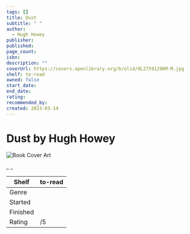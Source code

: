 ```yaml
---
tags: []
title: Dust
subtitle: " "
author:
  - Hugh Howey
publisher:
published:
page_count:
isbn:
description: ""
coverUrl: https://covers.openlibrary.org/b/olid/OL27591296M-M.jpg
shelf: to-read
owned: false
start_date:
end_date:
rating:
recommended_by:
created: 2023-03-14
---
```


# Dust by Hugh Howey

![Book Cover Art](https://covers.openlibrary.org/b/olid/OL27591296M-M.jpg)

_ _

| Shelf | to-read |
| --- | --- |
| Genre |  |
| Started |  |
| Finished |  |
| Rating | /5 |

